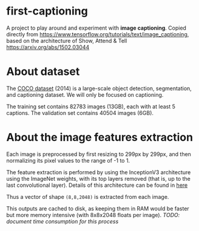 # first-captioning

A project to play around and experiment with **image captioning**. Copied directly from https://www.tensorflow.org/tutorials/text/image_captioning, based on the architecture of Show, Attend & Tell https://arxiv.org/abs/1502.03044


# About dataset

The [COCO dataset](http://cocodataset.org) (2014) is a large-scale object detection, segmentation, and captioning dataset.
We will only be focused on captioning.

The training set contains 82783 images (13GB), each with at least 5 captions. The validation set contains 40504 images (6GB).


# About the image features extraction

Each image is preprocessed by first resizing to 299px by 299px, and then normalizing its pixel values to the range of -1 to 1.

The feature extraction is performed by using the InceptionV3 architecture using the ImageNet weights, with its top layers removed (that is, up to the last convolutional layer). Details of this architecture can be found in [here](https://medium.com/@sh.tsang/review-inception-v3-1st-runner-up-image-classification-in-ilsvrc-2015-17915421f77c)

Thus a vector of shape `(8,8,2048)` is extracted from each image.

This outputs are cached to disk, as keeping them in RAM would be faster but more
memory intensive (with 8x8x2048 floats per image).
_TODO: document time consumption for this process_
